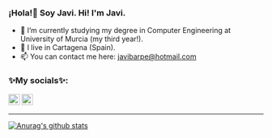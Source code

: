 ### ¡Hola!👋 Soy Javi. Hi! I'm Javi.

- 🔭 I’m currently studying my degree in Computer Engineering at University of Murcia (my third year!). 
-  📍 I live in Cartagena (Spain). 
- 📫 You can contact me here: javibarpe@hotmail.com

### ✨My socials✨:
[<img alt="Lolero_2000 | Twitter" width="22px" src="https://external-content.duckduckgo.com/iu/?u=http%3A%2F%2F1000logos.net%2Fwp-content%2Fuploads%2F2017%2F06%2FTwitter-Logo.png&f=1&nofb=1" />][twitter]
[<img alt="Lolero_2000 | Telegram" width="22px" src="https://cdn.jsdelivr.net/npm/simple-icons@v3/icons/telegram.svg" />][telegram]

---

[twitter]: https://twitter.com/lolero_2000
[telegram]: https://t.me/Lolero_2000


[![Anurag's github stats](https://github-readme-stats.vercel.app/api?username=Lolero2000&theme=dracula)](https://github.com/anuraghazra/github-readme-stats)


<!--
**Lolero2000/Lolero2000** is a ✨ _special_ ✨ repository because its `README.md` (this file) appears on your GitHub profile.

Here are some ideas to get you started:

- 🔭 I’m currently studying my degree in Computer Engineering at University of Murcia (my third year!). 
- 🌱 I’m currently learning ...
- 👯 I’m looking to collaborate on ...
- 🤔 I’m looking for help with ...
- 
- 💬 I live in Cartagena (Spain). Ask me about ...
- 📫 You can contact me here: javibarpe@hotmail.com
- 😄 Pronouns: ...
- ⚡ Fun fact: ...
-->
